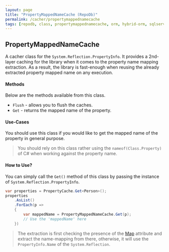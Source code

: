```yaml
---
layout: page
title: "PropertyMappedNameCache (RepoDb)"
permalink: /cacher/propertymappednamecache
tags: [repodb, class, propertymappednamecache, orm, hybrid-orm, sqlserver, sqlite, mysql, postgresql]
---
```


## PropertyMappedNameCache

A cacher class for the `System.Reflection.PropertyInfo`. It provides a 2nd-layer caching for the library when it comes to the property name mapping extraction. As a result, the library is fast-enough when reusing the already extracted property mapped name on any execution.

#### Methods

Below are the methods available from this class.

- `Flush` - allows you to flush the caches.
- `Get` - returns the mapped name of the property.

#### Use-Cases

You should use this class if you would like to get the mapped name of the property in general purpose.

> You should rely on this class rather using the `nameof(Class.Property)` of C# when working against the property name.

#### How to Use?

You can simply call the `Get()` method of this class by passing the instance of `System.Reflection.PropertyInfo`.

```csharp
var properties = PropertyCache.Get<Person>();
properties
    .AsList()
    .ForEach(p =>
    {
        var mappedName = PropertyMappedNameCache.Get(p);
        // Use the 'mappedName' here
    })
```

> The extraction is first checking the presence of the [Map](/attribute/map#property-mapping) attribute and extract the name-mapping from there, otherwise, it will use the `PropertyInfo.Name` of the `System.Reflection`.